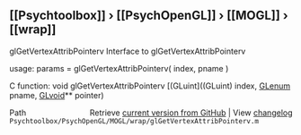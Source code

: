## [[Psychtoolbox]] &#8250; [[PsychOpenGL]] &#8250; [[MOGL]] &#8250; [[wrap]]

glGetVertexAttribPointerv  Interface to glGetVertexAttribPointerv  
  
usage:  params = glGetVertexAttribPointerv( index, pname )  
  
C function:  void glGetVertexAttribPointerv [(GLuint]((GLuint) index, [GLenum](GLenum) pname, [GLvoid](GLvoid)\*\* pointer)  




<div class="code_header" style="text-align:right;">
  <span style="float:left;">Path&nbsp;&nbsp;</span> <span class="counter">Retrieve <a href=
  "https://raw.github.com/Psychtoolbox-3/Psychtoolbox-3/beta/Psychtoolbox/PsychOpenGL/MOGL/wrap/glGetVertexAttribPointerv.m">current version from GitHub</a> | View <a href=
  "https://github.com/Psychtoolbox-3/Psychtoolbox-3/commits/beta/Psychtoolbox/PsychOpenGL/MOGL/wrap/glGetVertexAttribPointerv.m">changelog</a></span>
</div>
<div class="code">
  <code>Psychtoolbox/PsychOpenGL/MOGL/wrap/glGetVertexAttribPointerv.m</code>
</div>

